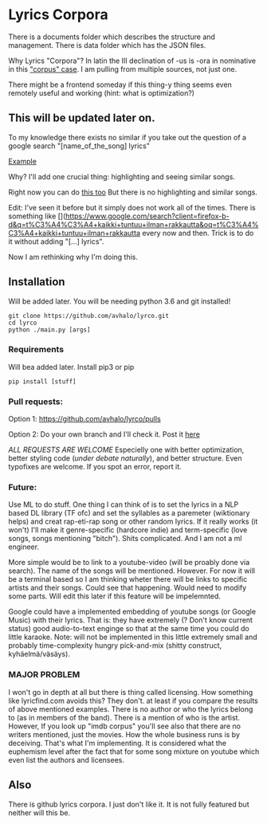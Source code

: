 # Lyrics Corpora

There is a documents folder which describes the structure and management. There is data folder which has the JSON files. 

Why Lyrics "Corpora"? In latin the III declination of -us is -ora in nominative in this ["corpus" case](http://latindictionary.wikidot.com/noun:corpus). I am pulling from multiple sources, not just one.

There might be a frontend someday if this thing-y thing seems even remotely useful and working (hint: what is optimization?)
## This will be updated later on.

To my knowledge there exists no similar if you take out the question of a google search "[name_of_the_song] lyrics"

[Example](https://www.google.com/search?client=firefox-b-d&q=remember+the+name+lyrics)

Why? I'll add one crucial thing: highlighting and seeing similar songs.

Right now you can do [this too](https://www.google.com/search?client=firefox-b-d&q=back+when+mark+walberg+was+lyrics)
But there is no highlighting and similar songs.

Edit: I've seen it before but it simply does not work all of the times. There is something like [](https://www.google.com/search?client=firefox-b-d&q=t%C3%A4%C3%A4+kaikki+tuntuu+ilman+rakkautta&oq=t%C3%A4%C3%A4+kaikki+tuntuu+ilman+rakkautta every now and then. Trick is to do it without adding "[...] lyrics".

Now I am rethinking why I'm doing this. 

## Installation
Will be added later.
You will be needing python 3.6 and git installed!
```
git clone https://github.com/avhalo/lyrco.git
cd lyrco
python ./main.py [args]
```

### Requirements
Will bea added later. Install pip3 or pip
```
pip install [stuff]
```

### Pull requests:

Option 1: https://github.com/avhalo/lyrco/pulls

Option 2: Do your own branch and I'll check it. Post it [here](https://github.com/avhalo/lyrco/issues)

*ALL REQUESTS ARE WELCOME* Especielly one with better optimization, better styling code (_under debate naturally_), and better structure. Even typofixes are welcome. If you spot an error, report it.


### Future:
Use ML to do stuff. One thing I can think of is to set the lyrics in a NLP based DL library (TF ofc) and set the syllables as a paremeter (wiktionary helps) and creat rap-eti-rap song or other random lyrics. If it really works (it won't) I'll make it genre-specific (hardcore indie) and term-specific (love songs, songs mentioning "bitch"). Shits complicated. And I am not a ml engineer.

More simple would be to link to a youtube-video (will be proably done via search). The name of the songs will be mentioned. However. For now it will be a terminal based so I am thinking wheter there will be links to specific artists and their songs. Could see that happening. Would need to modify some parts. Will edit this later if this feature will be impelemnted.

Google could have a implemented embedding of youtube songs (or Google Music) with their lyrics. That is: they have extremely (? Don't know current status) good audio-to-text enginge so that at the same time you could do little karaoke. Note: will not be implemented in this little extremely small and probably time-complexity hungry pick-and-mix (shitty construct, kyhäelmä/väsäys).

### MAJOR PROBLEM

I won't go in depth at all but there is thing called licensing. How something like lyricfind.com avoids this? They don't. at least if you compare the results of above mentioned examples. There is no author or who the lyrics belong to (as in members of the band). There is a mention of who is the artist. However, If you look up "imdb corpus" you'll see also that there are no writers mentioned, just the movies. How the whole business runs is by deceiving. That's what I'm implementing.  It is considered what the euphemism level after the fact that for some song mixture on youtube which even list the authors and licensees.

## Also

There is github lyrics corpora. I just don't like it. It is not fully featured but neither will this be. 